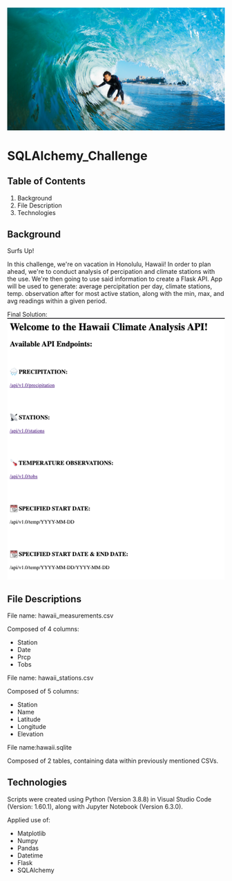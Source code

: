 ![](Images/surfs-up.png)
# SQLAlchemy_Challenge

## Table of Contents
1. Background
2. File Description
3. Technologies

## Background

Surfs Up!

In this challenge, we're on vacation in Honolulu, Hawaii! In order to plan ahead, we're to conduct analysis of percipation and climate stations with the use. We're then going to use said information to create a Flask API. App will be used to generate: average percipitation per day, climate stations, temp. observation after for most active station, along with the min, max, and avg readings within a given period.

Final Solution:
![](Generated_Images/screen_shot.png)

## File Descriptions

File name: hawaii_measurements.csv

Composed of 4 columns:

- Station
- Date
- Prcp
- Tobs

File name: hawaii_stations.csv

Composed of 5 columns:

- Station
- Name
- Latitude
- Longitude
- Elevation

File name:hawaii.sqlite

Composed of 2 tables, containing data within previously mentioned CSVs.

## Technologies

Scripts were created using Python (Version 3.8.8) in Visual Studio Code (Version: 1.60.1), along with Jupyter Notebook (Version 6.3.0). 

Applied use of: 

- Matplotlib
- Numpy
- Pandas
- Datetime
- Flask
- SQLAlchemy
